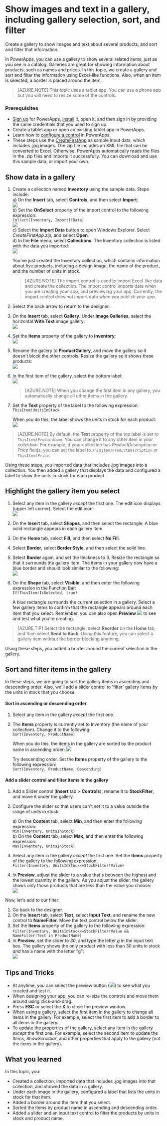 <properties
	pageTitle="Show images and text in a gallery; Sort and filter the gallery in PowerApps | Microsoft PowerApps"
	description="Use a gallery to display images and text. Sort and filter the images in PowerApps."
	services=""
	suite="powerapps"
	documentationCenter=""
	authors="MandiOhlinger"
	manager="dwrede"
	editor=""/>

<tags
   ms.service="powerapps"
   ms.devlang="na"
   ms.topic="article"
   ms.tgt_pltfrm="na"
   ms.workload="na"
   ms.date="11/25/2015"
   ms.author="mandia"/>


# Show images and text in a gallery, including gallery selection, sort, and filter
Create a gallery to show images and text about several products, and sort and filter that information.

In PowerApps, you can use a gallery to show several related items, just as you see in a catalog. Galleries are great for showing information about products, such as names and prices. In this topic, we create a gallery and sort and filter the information using Excel-like functions. Also, when an item is selected, a border is placed around the item.

> [AZURE.NOTE] This topic uses a tablet app. You can use a phone app but you will need to resize some of the controls.

### Prerequisites
- [Sign up](signup-for-powerapps.md) for PowerApps, [install](http://aka.ms/powerappsinstall) it, open it, and then sign in by providing the same credentials that you used to sign up.
- Create a tablet app or open an existing tablet app in PowerApps.
- Learn how to [configure a control](add-configure-controls.md) in PowerApps.
- These steps use the [CreateFirstApp](http://pwrappssamples.blob.core.windows.net/samples/CreateFirstApp.zip) as sample input data, which includes .jpg images. The zip file includes an XML file that can be converted to Excel. Otherwise, PowerApps automatically reads the files in the .zip files and imports it successfully. You can download and use this sample data, or import your own.

## Show data in a gallery

1. Create a collection named **Inventory** using the sample data. Steps include:  
	a) On the **Insert** tab, select **Controls**, and then select **Import**:  
	![][1]  
	b) Set the **OnSelect** property of the import control to the following expression:  
	```Collect(Inventory, Import1!Data)```  
	![][12]  
	c) Select the **Import Data** button to open Windows Explorer. Select *CreateFirstApp.zip*, and select **Open**.  	
	d) In the **File** menu, select **Collections**. The Inventory collection is listed with the data you imported:  
	![][3]  

	You've just created the Inventory collection, which contains information about five products, including a design image, the name of the product, and the number of units in stock.

	> [AZURE.NOTE] The import control is used to import Excel-like data and create the collection. The import control imports data when you are creating your app, and previewing your app. Currently, the import control does not import data when you publish your app.

2. Select the back arrow to return to the designer.
3. On the **Insert** tab, select **Gallery**. Under **Image Galleries**, select the horizontal **With Text** image gallery:  
![][4]  
4. Set the **Items** property of the gallery to **Inventory**:  
![][5]  
5. Rename the gallery to **ProductGallery**, and move the gallery so it doesn't block the other controls. Resize the gallery so it shows three products:  
![][6]  
6. In the first item of the gallery, select the bottom label:  
![][7]  

	> [AZURE.NOTE] When you change the first item in any gallery, you automatically change all other items in the gallery.  

7. Set the **Text** property of the label to the following expression:  
```ThisItem!UnitsInStock``` <br/>

	When you do this, the label shows the units in stock for each product:  
![][8]  

> [AZURE.NOTE] By default, the **Text** property of the top label is set to ```ThisItem!ProductName```. You can change it to any other item in your collection. For example, if your collection has *ProductDescription* or *Price* fields, you can set the label to ```ThisItem!ProductDescription``` or ```ThisItem!Price```.

Using these steps, you imported data that includes .jpg images into a collection. You then added a gallery that displays the data and configured a label to show the units in stock for each product.

## Highlight the gallery item you select

1. Select any item in the gallery *except* the first one. The edit icon displays (upper left corner). Select the edit icon:  
![][9]  
2. On the **Insert** tab, select **Shapes**, and then select the rectangle. A blue solid rectangle appears in each gallery item.
3. On the **Home** tab, select **Fill**, and then select **No Fill**.
4. Select **Border**, select **Border Style**, and then select the solid line.
5. Select **Border** again, and set the thickness to 3. Resize the rectangle so that it surrounds the gallery item. The items in your gallery now have a blue border and should look similar to the following:  
![][10]  
6. On the **Shape** tab, select **Visible**, and then enter the following expression in the Function Bar:  
```If(ThisItem!IsSelected, true)```

	A blue rectangle surrounds the current selection in a gallery. Select a few gallery items to confirm that the rectangle appears around each item that you select. Remember, you can also open **Preview** ![][2] to see and test what you're creating.

> [AZURE.TIP] Select the rectangle, select **Reorder** on the **Home** tab, and then select **Send to Back**. Using this feature, you can select a gallery item without the border blocking anything.

Using these steps, you added a border around the current selection in the gallery.


## Sort and filter items in the gallery
In these steps, we are going to sort the gallery items in ascending and descending order. Also, we'll add a slider control to 'filter' gallery items by the units in stock that you choose.

#### Sort in ascending or descending order

1. Select any item in the gallery *except* the first one.
2. The **Items** property is currently set to Inventory (the name of your collection). Change it to the following:  
```Sort(Inventory, ProductName)```

	When you do this, the items in the gallery are sorted by the product name in ascending order:
	![][11]  

	Try descending order. Set the **Items** property of the gallery to the following expression:  
```Sort(Inventory, ProductName, Descending)```  

#### Add a slider control and filter items in the gallery

1. Add a Slider control (**Insert** tab > **Controls**), rename it to **StockFilter**, and move it under the gallery.
2. Configure the slider so that users can't set it to a value outside the range of units in stock:  

	a) On the **Content** tab, select **Min**, and then enter the following expression:  
	```Min(Inventory, UnitsInStock)```  
	b) On the **Content** tab, select **Max**, and then enter the following expression:  
	```Max(Inventory, UnitsInStock)```

3. Select any item in the gallery *except* the first one. Set the **Items** property of the gallery to the following expression:  
```Filter(Inventory, UnitsInStock<=StockFilter!Value)```

4. In **Preview**, adjust the slider to a value that's between the highest and the lowest quantity in the gallery. As you adjust the slider, the gallery shows only those products that are less than the value you choose:  
![][13]  

Now, let's add to our filter:

1. Go back to the designer.
2. On the **Insert** tab, select **Text**, select **Input Text**, and rename the new control to **NameFilter**. Move the text control below the slider.
3. Set the **Items** property of the gallery to the following expression:  
```Filter(Inventory, UnitsInStock<=StockFilter!Value && NameFilter!Text in ProductName)```
4. In **Preview**, set the slider to *30*, and type the letter *g* in the input text box. The gallery shows the only product with less than 30 units in stock *and* has a name with the letter "g":  
![][14]  

## Tips and Tricks
- At anytime, you can select the preview button (![][2]) to see what you created and test it.
- When designing your app, you can re-size the controls and move them around using click-and-drag.
- Press **ESC** or select the **X** to close the preview window.
- When using a gallery, select the first item in the gallery to change all items in the gallery. For example, select the first item to add a border to all items in the gallery.
- To update the properties of the gallery, select any item in the gallery *except* the first one. For example, select the second item to update the *Items*, *ShowScrollbar*, and other properties that apply to the gallery (not the items in the gallery).  

## What you learned
In this topic, you:

- Created a collection, imported data that includes .jpg images into that collection, and showed the data in a gallery.
- Under each image in the gallery, configured a label that lists the units in stock for that item.
- Added a border around the item that you select.
- Sorted the items by product name in ascending and descending order.
- Added a slider and an input text control to filter the products by units in stock and product name.




[1]: ./media/show-images-text-gallery-sort-filter/import.png
[2]: ./media/show-images-text-gallery-sort-filter/preview.png
[3]: ./media/show-images-text-gallery-sort-filter/inventorycollection.png
[4]: ./media/show-images-text-gallery-sort-filter/withtext.png
[5]: ./media/show-images-text-gallery-sort-filter/itemsinventory.png
[6]: ./media/show-images-text-gallery-sort-filter/threeimages.png
[7]: ./media/show-images-text-gallery-sort-filter/firstitem.png
[8]: ./media/show-images-text-gallery-sort-filter/bottomlabel.png
[9]: ./media/show-images-text-gallery-sort-filter/editgallery.png
[10]: ./media/show-images-text-gallery-sort-filter/border.png
[11]: ./media/show-images-text-gallery-sort-filter/sort.png
[12]: ./media/show-images-text-gallery-sort-filter/onselect.png
[13]: ./media/show-images-text-gallery-sort-filter/slider.png
[14]: ./media/show-images-text-gallery-sort-filter/inputandslider.png
